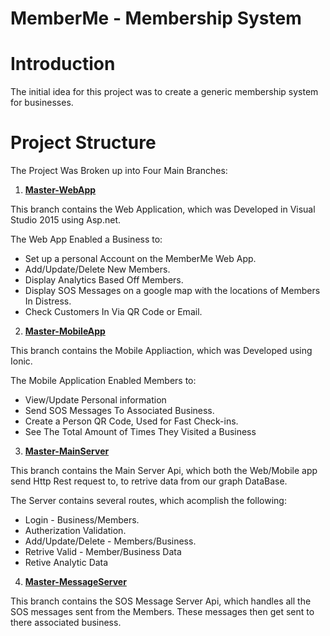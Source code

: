 # MemberMe - Membership System

# Introduction
The initial idea for this project was to create a generic membership system for businesses.

# Project Structure
The Project Was Broken up into Four Main Branches:

1. **[Master-WebApp](https://github.com/codevonnie/fourthyearproject/tree/Master-WebApp)**

 This branch contains the Web Application, which was Developed in Visual Studio 2015 using Asp.net.
 
 The Web App Enabled a Business to:

* Set up a personal Account on the MemberMe Web App.
* Add/Update/Delete New Members.
* Display Analytics Based Off Members.
* Display SOS Messages on a google map with the locations of Members In Distress.
* Check Customers In Via QR Code or Email.

2. **[Master-MobileApp](https://github.com/codevonnie/fourthyearproject/tree/Master-MobileApp)**

 This branch contains the Mobile Appliaction, which was Developed using Ionic.
 
 The Mobile Application Enabled Members to:
  
* View/Update Personal information
* Send SOS Messages To Associated Business.
* Create a Person QR Code, Used for Fast Check-ins.
* See The Total Amount of Times They Visited a Business 

3. **[Master-MainServer](https://github.com/codevonnie/fourthyearproject/tree/Master-MainServer)**

 This branch contains the Main Server Api, which both the Web/Mobile app send Http Rest request to, to retrive data from our graph  DataBase.
 
 The Server contains several routes, which acomplish the following:
   
  * Login - Business/Members.
  * Autherization Validation. 
  * Add/Update/Delete - Members/Business.
  * Retrive Valid - Member/Business Data
  * Retive Analytic Data

4. **[Master-MessageServer](https://github.com/codevonnie/fourthyearproject/tree/Master-MessageServer)**

 This branch contains the SOS Message Server Api, which handles all the SOS messages sent from the Members. These messages then get sent to there associated business. 
  




